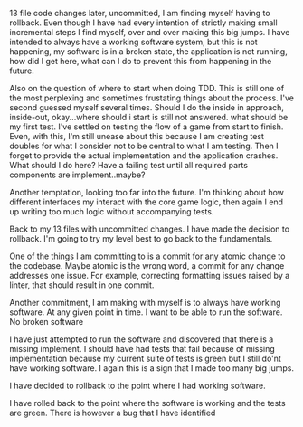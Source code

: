 13 file code changes later, uncommitted, I am finding myself having to rollback. Even though I have had every intention of strictly making small incremental steps I find myself, over and over making this big jumps. I have intended to always have a working software system, but this is not happening, my software is in a broken state, the application is not running, how did I get here, what can I do to prevent this from happening in the future.

Also on the question of where to start when doing TDD. This is still one of the most perplexing and sometimes frustating things about the process. I've second guessed myself several times. Should I do the inside in approach, inside-out, okay...where should i start is still not answered. what should be my first test. I've settled on testing the flow of a game from start to finish. Even, with this, I'm still unease about this because I am creating test doubles for what I consider not to be central to what I am testing. Then I forget to provide the actual implementation and the application crashes. What should I do here? Have a failing test until all required parts components are implement..maybe?

Another temptation, looking too far into the future. I'm thinking about how different interfaces my interact with the core game logic, then again I end up writing too much logic without accompanying tests.

Back to my 13 files with uncommitted changes. I have made the decision to rollback. I'm going to try my level best to go back to the fundamentals.

One of the things I am committing to is a commit for any atomic change to the codebase. Maybe atomic is the wrong word, a commit for any change addresses one issue. For example, correcting formatting issues raised by a linter, that should result in one commit.

Another commitment, I am making with myself is to always have working software. At any given point in time. I want to be able to run the software. No broken software

I have just attempted to run the software and discovered that there is a missing implement. I should have had tests that fail because of missing implementation because my current suite of tests is green but I still do'nt have working software. I again this is a sign that I made too many big jumps.

I have decided to rollback to the point where I had working software.

I have rolled back to the point where the software is working and the tests are green. There is however a bug that I have identified